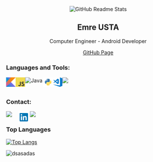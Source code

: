 <p align="center">
 <img width="100px" src="https://emreustaa.github.io/AdvancedProgrammingLecture/image/icon192.png" class="image" align="center" alt="GitHub Readme Stats" />
 <h2 class ="baslik"align="center">Emre USTA</h2>
 <p align="center">Computer Engineer - Android Developer</p>
 <p align="center"> <a href ="https://emreustaa.github.io/AdvancedProgrammingLecture/"> GitHub Page</a> </p>
</p>

### Languages and Tools:

<img align="left" alt="Kotlin" width="26px" src="https://raw.githubusercontent.com/github/explore/80688e429a7d4ef2fca1e82350fe8e3517d3494d/topics/kotlin/kotlin.png" />
<img align="left" alt="JavaScript" width="26px" src="https://raw.githubusercontent.com/github/explore/80688e429a7d4ef2fca1e82350fe8e3517d3494d/topics/javascript/javascript.png" />
<img align="left" alt="Java" width="50px" src="https://logos-download.com/wp-content/uploads/2016/10/Java_logo_icon.png"/>
<img align="left" alt="Python" width="26px" src="https://raw.githubusercontent.com/github/explore/80688e429a7d4ef2fca1e82350fe8e3517d3494d/topics/python/python.png" />
<img align="left" alt="Visual Studio Code" width="26px" src="https://raw.githubusercontent.com/github/explore/80688e429a7d4ef2fca1e82350fe8e3517d3494d/topics/visual-studio-code/visual-studio-code.png" />
<img align="left"  width="26px" src="https://2.bp.blogspot.com/-tzm1twY_ENM/XlCRuI0ZkRI/AAAAAAAAOso/BmNOUANXWxwc5vwslNw3WpjrDlgs9PuwQCLcBGAsYHQ/s1600/pasted%2Bimage%2B0.png" />

<br />
<br />

### Contact:

[<img align="left"  width="32px" src="https://cdn0.iconfinder.com/data/icons/colorful-design-basic-icons-1/550/twitter_circle_lightblue-512.png" />][twitter]
[<img align="left"  width="33px" src="https://github.com/emreustaa/emreustaa/blob/main/linkedin.png" />][linkedin]
[<img align="left"  width="32px" src="https://assets.stickpng.com/images/580b57fcd9996e24bc43c521.png" />][instagram]

<br />

[twitter]: https://twitter.com/argeinovatif
[instagram]: https://www.instagram.com/argeinovatif/
[linkedin]: https://www.linkedin.com/emreustaa


### Top Languages
[![Top Langs](https://github-readme-stats.vercel.app/api/top-langs/?username=emreustaa&layout=compact)](https://github.com/emreustaa/github-readme-stats)


![dsasadas](https://github-readme-stats.vercel.app/api/?username=emreustaa&show_icons=true&title_color=fff&icon_color=b30000&text_color=9f9f9f&bg_color=151515)